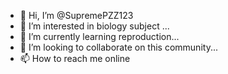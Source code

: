 - 👋 Hi, I’m @SupremePZZ123
- 👀 I’m interested in biology subject ...
- 🌱 I’m currently learning reproduction...
- 💞️ I’m looking to collaborate on this community...
- 📫 How to reach me online

<!---
SupremePZZ123/SupremePZZ123 is a ✨ special ✨ repository because its `README.md` (this file) appears on your GitHub profile.
You can click the Preview link to take a look at your changes.
--->
